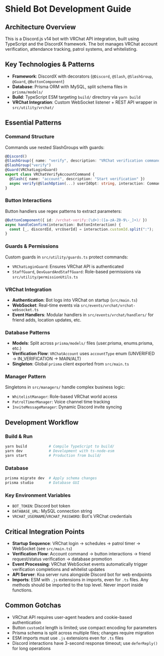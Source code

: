 # Shield Bot Development Guide

## Architecture Overview

This is a Discord.js v14 bot with VRChat API integration, built using TypeScript and the DiscordX framework. The bot manages VRChat account verification, attendance tracking, patrol systems, and whitelisting.

## Key Technologies & Patterns

- **Framework**: DiscordX with decorators (`@Discord`, `@Slash`, `@SlashGroup`, `@Guard`, `@ButtonComponent`)
- **Database**: Prisma ORM with MySQL, split schema files in `prisma/models/`
- **Build**: TypeScript ESM targeting `build/` directory via `yarn build`
- **VRChat Integration**: Custom WebSocket listener + REST API wrapper in `src/utility/vrchat/`

## Essential Patterns

### Command Structure
Commands use nested SlashGroups with guards:
```typescript
@Discord()
@SlashGroup({ name: "verify", description: "VRChat verification commands" })
@SlashGroup("verify")
@Guard(VRChatLoginGuard)
export class VRChatVerifyAccountCommand {
  @Slash({ name: "account", description: "Start verification" })
  async verify(@SlashOption(...) userIdOpt: string, interaction: CommandInteraction) {}
}
```

### Button Interactions
Button handlers use regex patterns to extract parameters:
```typescript
@ButtonComponent({ id: /vrchat-verify:(\d+):([a-zA-Z0-9\-_]+)/ })
async handleConfirm(interaction: ButtonInteraction) {
  const [_, discordId, vrcUserId] = interaction.customId.split(":");
}
```

### Guards & Permissions
Custom guards in `src/utility/guards.ts` protect commands:
- `VRChatLoginGuard`: Ensures VRChat API is authenticated
- `StaffGuard`, `DevGuardAndStaffGuard`: Role-based permissions via `src/utility/permissionUtils.ts`

### VRChat Integration
- **Authentication**: Bot logs into VRChat on startup (`src/main.ts`)
- **WebSocket**: Real-time events via `src/events/vrchat/vrchat-websocket.ts`
- **Event Handlers**: Modular handlers in `src/events/vrchat/handlers/` for friend adds, location updates, etc.

### Database Patterns
- **Models**: Split across `prisma/models/` files (user.prisma, enums.prisma, etc.)
- **Verification Flow**: `VRChatAccount` uses `accountType` enum (UNVERIFIED → IN_VERIFICATION → MAIN/ALT)
- **Singleton**: Global `prisma` client exported from `src/main.ts`

### Manager Pattern
Singletons in `src/managers/` handle complex business logic:
- `WhitelistManager`: Role-based VRChat world access
- `PatrolTimerManager`: Voice channel time tracking
- `InviteMessageManager`: Dynamic Discord invite syncing

## Development Workflow

### Build & Run
```bash
yarn build          # Compile TypeScript to build/
yarn dev            # Development with ts-node-esm
yarn start          # Production from build/
```

### Database
```bash
prisma migrate dev  # Apply schema changes
prisma studio       # Database GUI
```

### Key Environment Variables
- `BOT_TOKEN`: Discord bot token
- `DATABASE_URL`: MySQL connection string  
- `VRCHAT_USERNAME`/`VRCHAT_PASSWORD`: Bot's VRChat credentials

## Critical Integration Points

- **Startup Sequence**: VRChat login → schedules → patrol timer → WebSocket (see `src/main.ts`)
- **Verification Flow**: Account command → button interactions → friend request/status verification → database promotion
- **Event Processing**: VRChat WebSocket events automatically trigger verification completions and whitelist updates
- **API Server**: Koa server runs alongside Discord bot for web endpoints
- **Imports**: ESM with `.js` extensions in imports, even for `.ts` files. Any methods should be imported to the top level. Never import inside functions.
## Common Gotchas

- VRChat API requires user-agent headers and cookie-based authentication
- Button `customId` length is limited; use compact encoding for parameters
- Prisma schema is split across multiple files; changes require migration
- ESM imports must use `.js` extensions even for `.ts` files
- Discord interactions have 3-second response timeout; use `deferReply()` for long operations
